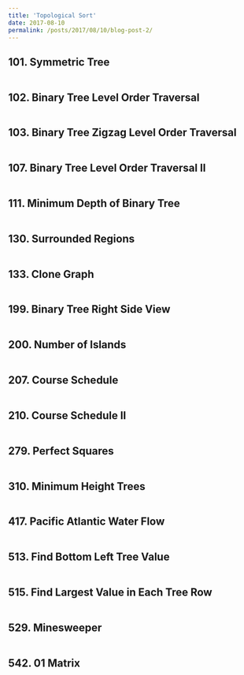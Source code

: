 ```yaml
---
title: 'Topological Sort'
date: 2017-08-10
permalink: /posts/2017/08/10/blog-post-2/
---
```


## 101. Symmetric Tree
<pre>
</pre>

## 102. Binary Tree Level Order Traversal
<pre>
</pre>

## 103. Binary Tree Zigzag Level Order Traversal
<pre>
</pre>

## 107. Binary Tree Level Order Traversal II
<pre>
</pre>

## 111. Minimum Depth of Binary Tree
<pre>
</pre>

## 130. Surrounded Regions
<pre>
</pre>

## 133. Clone Graph
<pre>
</pre>

## 199. Binary Tree Right Side View
<pre>
</pre>

## 200. Number of Islands
<pre>
</pre>

## 207. Course Schedule
<pre>
</pre>

## 210. Course Schedule II
<pre>
</pre>

## 279. Perfect Squares
<pre>
</pre>

## 310. Minimum Height Trees
<pre>
</pre>

## 417. Pacific Atlantic Water Flow
<pre>
</pre>

## 513. Find Bottom Left Tree Value
<pre>
</pre>

## 515. Find Largest Value in Each Tree Row
<pre>
</pre>

## 529. Minesweeper
<pre>
</pre>

## 542. 01 Matrix
<pre>
</pre>
